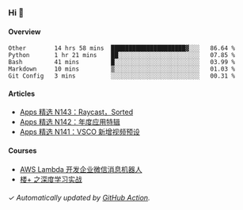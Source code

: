 ### Hi 👋

#### Overview

<!--START_SECTION:waka-->
```text
Other        14 hrs 58 mins  █████████████████████▓░░░   86.64 % 
Python       1 hr 21 mins    ██░░░░░░░░░░░░░░░░░░░░░░░   07.85 % 
Bash         41 mins         █░░░░░░░░░░░░░░░░░░░░░░░░   03.99 % 
Markdown     10 mins         ▒░░░░░░░░░░░░░░░░░░░░░░░░   01.03 % 
Git Config   3 mins          ░░░░░░░░░░░░░░░░░░░░░░░░░   00.31 % 
```
<!--END_SECTION:waka-->

#### Articles

<!-- BLOG:START -->
- [Apps 精选 N143：Raycast，Sorted](http://huhuhang.com/post/product-hunt/product-hunt-n143)
- [Apps 精选 N142：年度应用特辑](http://huhuhang.com/post/product-hunt/product-hunt-n142)
- [Apps 精选 N141：VSCO 新增视频预设](http://huhuhang.com/post/product-hunt/product-hunt-n141)
<!-- BLOG:END -->

#### Courses

<!-- SYL:START -->
- [AWS Lambda 开发企业微信消息机器人](https://lanqiao.cn/courses/2868)
- [楼+ 之深度学习实战](https://lanqiao.cn/courses/2617)
<!-- SYL:END -->

###### ✓ Automatically updated by [GitHub Action](https://github.com/huhuhang/huhuhang/actions).
